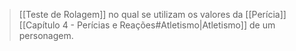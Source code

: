 > [[Teste de Rolagem]] no qual se utilizam os valores da [[Perícia]] [[Capítulo 4 - Perícias e Reações#Atletismo|Atletismo]] de um personagem.